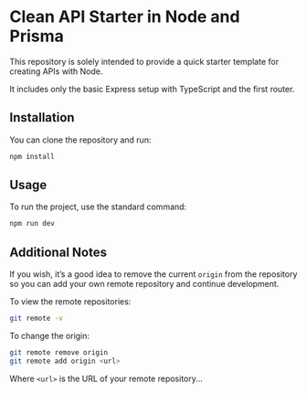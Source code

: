 # Clean API Starter in Node and Prisma

This repository is solely intended to provide a quick starter template for creating APIs with Node.

It includes only the basic Express setup with TypeScript and the first router.

## Installation

You can clone the repository and run:

```bash
npm install
```

## Usage

To run the project, use the standard command:

```bash
npm run dev
```

## Additional Notes

If you wish, it’s a good idea to remove the current `origin` from the repository so you can add your own remote repository and continue development.

To view the remote repositories:

```bash
git remote -v
```

To change the origin:

```bash
git remote remove origin
git remote add origin <url>
```

Where `<url>` is the URL of your remote repository...
